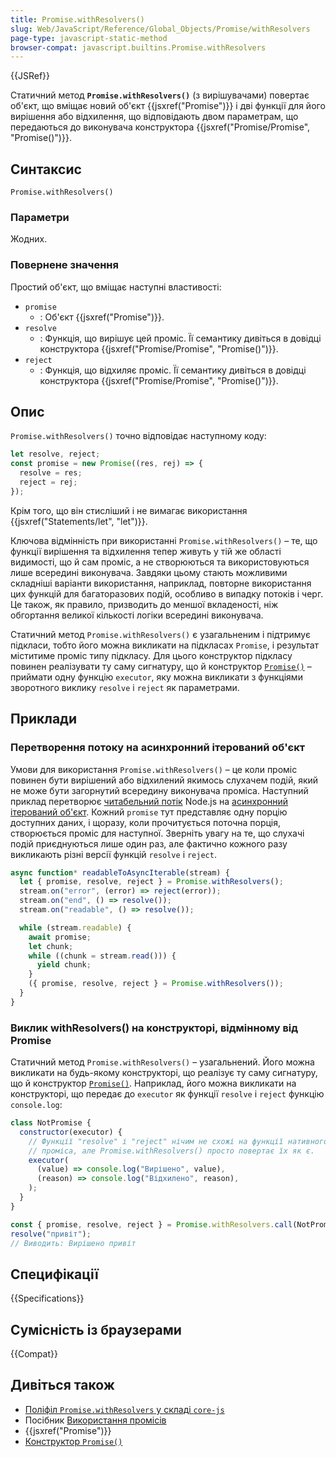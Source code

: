 ```yaml
---
title: Promise.withResolvers()
slug: Web/JavaScript/Reference/Global_Objects/Promise/withResolvers
page-type: javascript-static-method
browser-compat: javascript.builtins.Promise.withResolvers
---
```


{{JSRef}}

Статичний метод **`Promise.withResolvers()`** (з вирішувачами) повертає об'єкт, що вміщає новий об'єкт {{jsxref("Promise")}} і дві функції для його вирішення або відхилення, що відповідають двом параметрам, що передаються до виконувача конструктора {{jsxref("Promise/Promise", "Promise()")}}.

## Синтаксис

```js-nolint
Promise.withResolvers()
```

### Параметри

Жодних.

### Повернене значення

Простий об'єкт, що вміщає наступні властивості:

- `promise`
  - : Об'єкт {{jsxref("Promise")}}.
- `resolve`
  - : Функція, що вирішує цей проміс. Її семантику дивіться в довідці конструктора {{jsxref("Promise/Promise", "Promise()")}}.
- `reject`
  - : Функція, що відхиляє проміс. Її семантику дивіться в довідці конструктора {{jsxref("Promise/Promise", "Promise()")}}.

## Опис

`Promise.withResolvers()` точно відповідає наступному коду:

```js
let resolve, reject;
const promise = new Promise((res, rej) => {
  resolve = res;
  reject = rej;
});
```

Крім того, що він стисліший і не вимагає використання {{jsxref("Statements/let", "let")}}.

Ключова відмінність при використанні `Promise.withResolvers()` – те, що функції вирішення та відхилення тепер живуть у тій же області видимості, що й сам проміс, а не створюються та використовуються лише всередині виконувача. Завдяки цьому стають можливими складніші варіанти використання, наприклад, повторне використання цих функцій для багаторазових подій, особливо в випадку потоків і черг. Це також, як правило, призводить до меншої вкладеності, ніж обгортання великої кількості логіки всередині виконувача.

Статичний метод `Promise.withResolvers()` є узагальненим і підтримує підкласи, тобто його можна викликати на підкласах `Promise`, і результат міститиме проміс типу підкласу. Для цього конструктор підкласу повинен реалізувати ту саму сигнатуру, що й конструктор [`Promise()`](/uk/docs/Web/JavaScript/Reference/Global_Objects/Promise/Promise) – приймати одну функцію `executor`, яку можна викликати з функціями зворотного виклику `resolve` і `reject` як параметрами.

## Приклади

### Перетворення потоку на асинхронний ітерований об'єкт

Умови для використання `Promise.withResolvers()` – це коли проміс повинен бути вирішений або відхилений якимось слухачем подій, який не може бути загорнутий всередину виконувача проміса. Наступний приклад перетворює [читабельний потік](https://nodejs.org/api/stream.html#class-streamreadable) Node.js на [асинхронний ітерований об'єкт](/uk/docs/Web/JavaScript/Reference/Statements/async_function*). Кожний `promise` тут представляє одну порцію доступних даних, і щоразу, коли прочитується поточна порція, створюється проміс для наступної. Зверніть увагу на те, що слухачі подій приєднуються лише один раз, але фактично кожного разу викликають різні версії функцій `resolve` і `reject`.

```js
async function* readableToAsyncIterable(stream) {
  let { promise, resolve, reject } = Promise.withResolvers();
  stream.on("error", (error) => reject(error));
  stream.on("end", () => resolve());
  stream.on("readable", () => resolve());

  while (stream.readable) {
    await promise;
    let chunk;
    while ((chunk = stream.read())) {
      yield chunk;
    }
    ({ promise, resolve, reject } = Promise.withResolvers());
  }
}
```

### Виклик withResolvers() на конструкторі, відмінному від Promise

Статичний метод `Promise.withResolvers()` – узагальнений. Його можна викликати на будь-якому конструкторі, що реалізує ту саму сигнатуру, що й конструктор [`Promise()`](/uk/docs/Web/JavaScript/Reference/Global_Objects/Promise/Promise). Наприклад, його можна викликати на конструкторі, що передає до `executor` як функції `resolve` і `reject` функцію `console.log`:

```js
class NotPromise {
  constructor(executor) {
    // Функції "resolve" і "reject" нічим не схожі на функції нативного
    // проміса, але Promise.withResolvers() просто повертає їх як є.
    executor(
      (value) => console.log("Вирішено", value),
      (reason) => console.log("Відхилено", reason),
    );
  }
}

const { promise, resolve, reject } = Promise.withResolvers.call(NotPromise);
resolve("привіт");
// Виводить: Вирішено привіт
```

## Специфікації

{{Specifications}}

## Сумісність із браузерами

{{Compat}}

## Дивіться також

- [Поліфіл `Promise.withResolvers` у складі `core-js`](https://github.com/zloirock/core-js#promisewithresolvers)
- Посібник [Використання промісів](/uk/docs/Web/JavaScript/Guide/Using_promises)
- {{jsxref("Promise")}}
- [Конструктор `Promise()`](/uk/docs/Web/JavaScript/Reference/Global_Objects/Promise/Promise)
